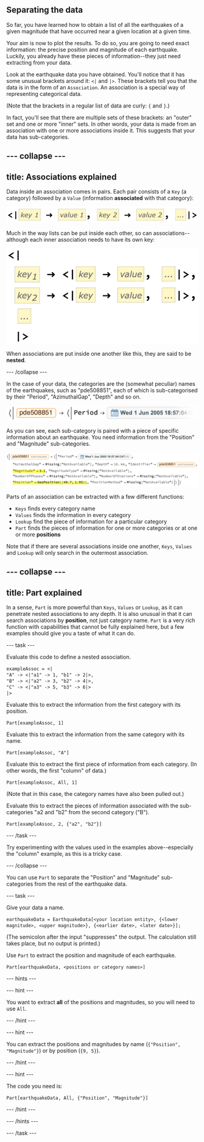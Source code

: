 ## Separating the data

So far, you have learned how to obtain a list of all the earthquakes of a given magnitude that have occurred near a given location at a given time.

Your aim is now to plot the results. To do so, you are going to need exact information: the precise position and magnitude of each earthquake.
Luckily, you already have these pieces of information--they just need extracting from your data.


Look at the earthquake data you have obtained. You'll notice that it has some unusual brackets around it: `<|` and `|>`. These brackets tell you that the data is in the form of an `Association`.
An association is a special way of representing categorical data.

(Note that the brackets in a regular list of data are curly: `{` and `}`.)

In fact, you'll see that there are multiple sets of these brackets: an "outer" set and one or more "inner" sets. In other words, your data is made from an association with one or more associations inside it.
This suggests that your data has sub-categories.

--- collapse ---
---
title: Associations explained
---

Data inside an association comes in pairs. Each pair consists of a `Key` (a category) followed by a `Value` (information **associated** with that category):

![A typical association](images/ExampleAssociation.png)

Much in the way lists can be put inside each other, so can associations--although each inner association needs to have its own key:

![A typical nested association](images/ExampleNestedAssociation.png)

When associations are put inside one another like this, they are said to be **nested**.

--- /collapse ---

In the case of your data, the categories are the (somewhat peculiar) names of the earthquakes, such as "pde508851", each of which is sub-categorised by their "Period", "AzimuthalGap", "Depth" and so on.

![Earthquake pde508851](images/EarthquakePDE508851.png)

As you can see, each sub-category is paired with a piece of specific information about an earthquake. You need information from the "Position" and "Magnitude" sub-categories.

![Earthquake pde508851, position and magnitude highlighted](images/PositionMagnitudeHighlighted.png)

Parts of an association can be extracted with a few different functions:
+ `Keys` finds every category name
+ `Values` finds the information in every category
+ `Lookup` find the piece of information for a particular category
+ `Part` finds the pieces of information for one or more categories or at one or more **positions**

Note that if there are several associations inside one another, `Keys`, `Values` and `Lookup` will only search in the outermost association.

--- collapse ---
---
title: Part explained
---

In a sense, `Part` is more powerful than `Keys`, `Values` or `Lookup`, as it can penetrate nested associations to any depth. It is also unusual in that it can search associations by **position**, not just category name.
`Part` is a very rich function with capabilities that cannot be fully explained here, but a few examples should give you a taste of what it can do.

--- task ---

Evaluate this code to define a nested association.

```
exampleAssoc = <|
"A" -> <|"a1" -> 1, "b1" -> 2|>,
"B" -> <|"a2" -> 3, "b2" -> 4|>,
"C" -> <|"a3" -> 5, "b3" -> 6|>
|>
```

Evaluate this to extract the information from the first category with its position.

```
Part[exampleAssoc, 1]
```

Evaluate this to extract the information from the same category with its name.

```
Part[exampleAssoc, "A"]
```

Evaluate this to extract the first piece of information from each category. (In other words, the first "column" of data.)

```
Part[exampleAssoc, All, 1]
```

(Note that in this case, the category names have also been pulled out.)

Evaluate this to extract the pieces of information associated with the sub-categories "a2 and "b2" from the second category ("B").

```
Part[exampleAssoc, 2, {"a2", "b2"}]
```

--- /task ---

Try experimenting with the values used in the examples above--especially the "column" example, as this is a tricky case.

--- /collapse ---

You can use `Part` to separate the "Position" and "Magnitude" sub-categories from the rest of the earthquake data.

--- task ---

Give your data a name.

```
earthquakeData = EarthquakeData[<your location entity>, {<lower magnitude>, <upper magnitude>}, {<earlier date>, <later date>}];
```

(The semicolon after the input "suppresses" the output. The calculation still takes place, but no output is printed.)

Use `Part` to extract the position and magnitude of each earthquake.

```
Part[earthquakeData, <positions or category names>]
```

--- hints ---

--- hint ---

You want to extract **all** of the positions and magnitudes, so you will need to use `All`.

--- /hint ---

--- hint ---

You can extract the positions and magnitudes by name (`{"Position", "Magnitude"}`) or by position (`{9, 5}`).

--- /hint ---

--- hint ---

The code you need is:

```
Part[earthquakeData, All, {"Position", "Magnitude"}]
```

--- /hint ---

--- /hints ---

--- /task ---